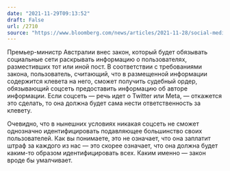 ```yaml
---
date: "2021-11-29T09:13:52"
draft: False
url: /2710
source: "https://www.bloomberg.com/news/articles/2021-11-28/social-media-firms-on-the-hook-under-new-aussie-defamation-law?srnd=technology-vp"
---
```


Премьер-министр Австралии внес закон, который будет обязывать социальные сети раскрывать информацию о пользователях, разместивших тот или иной пост. В соответствии с требованиями закона, пользователь, считающий, что в размещенной информации содержится клевета на него, сможет получить судебный ордер, обязывающий соцсеть предоставить информацию об авторе информации. Если соцсеть — речь идет о Twitter или Meta, — откажется это сделать, то она должна будет сама нести ответственность за клевету.

Очевидно, что в нынешних условиях никакая соцсеть не сможет однозначно идентифицировать подавляющее большинство своих пользователей. Как вы понимаете, это не означает, что она заплатит штраф за каждого из нас — это скорее означает, что она должна будет каким-то образом идентифицировать всех. Каким именно — закон вроде бы умалчивает.
